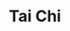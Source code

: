 ---
title: Tai Chi
img: /img/cms/b2cf4941-172a-439b-bcd0-91d34a797000.jpeg
instructor: Stacy Hoffman
experience: TKD Black Belt, certified personal trainer
phone: 678-852-4414
facebook: gmactaichi
---